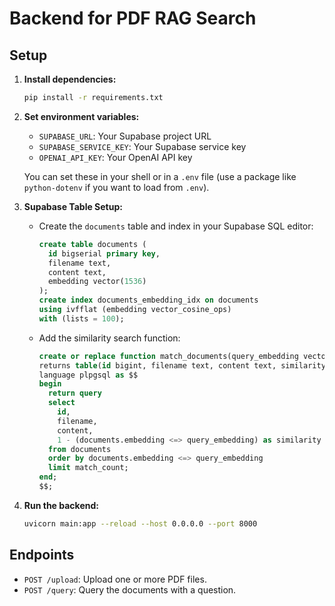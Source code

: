 # Backend for PDF RAG Search

## Setup

1. **Install dependencies:**
   ```bash
   pip install -r requirements.txt
   ```

2. **Set environment variables:**
   - `SUPABASE_URL`: Your Supabase project URL
   - `SUPABASE_SERVICE_KEY`: Your Supabase service key
   - `OPENAI_API_KEY`: Your OpenAI API key

   You can set these in your shell or in a `.env` file (use a package like `python-dotenv` if you want to load from `.env`).

3. **Supabase Table Setup:**
   - Create the `documents` table and index in your Supabase SQL editor:
     ```sql
     create table documents (
       id bigserial primary key,
       filename text,
       content text,
       embedding vector(1536)
     );
     create index documents_embedding_idx on documents
     using ivfflat (embedding vector_cosine_ops)
     with (lists = 100);
     ```
   - Add the similarity search function:
     ```sql
     create or replace function match_documents(query_embedding vector(1536), match_count int)
     returns table(id bigint, filename text, content text, similarity float)
     language plpgsql as $$
     begin
       return query
       select 
         id,
         filename,
         content,
         1 - (documents.embedding <=> query_embedding) as similarity
       from documents
       order by documents.embedding <=> query_embedding
       limit match_count;
     end;
     $$;
     ```

4. **Run the backend:**
   ```bash
   uvicorn main:app --reload --host 0.0.0.0 --port 8000
   ```

## Endpoints
- `POST /upload`: Upload one or more PDF files.
- `POST /query`: Query the documents with a question. 